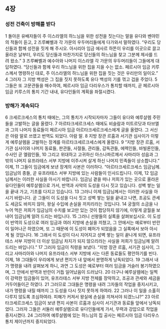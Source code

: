 ## 4장
### 성전 건축이 방해를 받다
1 돌아온 유배자들이 주 이스라엘의 하느님을 위한 성전을 짓는다는 말을 유다와 벤야민의 적들이 듣고,
2 즈루빠벨과 각 가문의 우두머리들에게 다가와서 말하였다. “우리도 당신들과 함께 성전을 짓게 해 주시오. 아시리아 임금 에사르 하똔이 우리를 이곳으로 끌고 올라온 날부터, 우리도 당신들과 마찬가지로 당신들의 하느님을 찾고 그분께 제사를 드려 왔소.”
3 즈루빠벨과 예수아와 나머지 이스라엘 각 가문의 우두머리들이 그들에게 대답하였다. “당신들과 함께 우리 하느님을 위한 집을 지을 수는 없소. 페르시아 임금 키루스께서 명령하신 대로, 주 이스라엘의 하느님을 위한 집을 짓는 것은 우리만의 일이오.”
4 그러자 그 지방 백성은 그 집을 짓지 못하도록 유다 백성의 기를 꺾고 겁을 주었다.
5 그들은 또 고문관들을 매수하여, 페르시아 임금 다리우스가 통치할 때까지, 곧 페르시아 임금 키루스의 통치 기간 내내, 유다인들의 계획을 좌절시켰다.
### 방해가 계속되다
6 크세르크세스의 통치 때에는, 그의 통치가 시작되자마자 그들이 유다와 예루살렘 주민들을 고발하는 글을 올렸다.
7 아르타크세르크세스 때에도 비슬람과 미트르닷과 타브엘과 그의 나머지 동료들이 페르시아 임금 아르타크세르크세스에게 글을 올렸다. 그 서신은 아람 말로 쓰였고 번역도 되었다. 아람 말.
8 지방 장관 르훔과 서기관 심사이가 이렇게 예루살렘을 고발하는 장계를 아르타크세르크세스에게 올렸다.
9 “지방 장관 르훔, 서기관 심사이와 나머지 동료들, 판관들, 사절들, 관리들, 감독관들, 에렉인들, 바빌론인들, 수사인 곧 엘람인들,
10 그리고 위대하고 고귀하신 아스나파르께서 사마리아 성읍과 그 밖의 나머지 유프라테스 서부 지방에 이주시켜 살게 하신 나머지 민족들이 상소합니다.” 이제,
11 그들이 임금에게 보낸 장계의 사본은 이러하다. “아르타크세르크세스 임금님께. 임금님의 종들, 곧 유프라테스 서부 지방에 있는 사람들이 인사드립니다. 이제,
12 임금님께서는 이러한 사실을 아시기 바랍니다. 임금님 곁을 떠나 저희가 있는 곳으로 올라온 유다인들이 예루살렘으로 가서, 반역과 사악의 도성을 다시 짓고 있습니다. 성벽 쌓는 일을 끝내 가고, 기초를 다지고 있습니다.
13 그러니 이제 임금님께서는 이러한 사실을 아시기 바랍니다. 곧 그들이 이 도성을 다시 짓고 성벽 쌓는 일을 끝내고 나면, 조공도 관세도 세금도 바치지 않아, 왕실 수입에 손실을 끼치리라는 것입니다.
14 궁궐의 소금을 나누어 먹은 저희가 임금님의 수치를 보고만 있는 것이 합당하지 않기에, 이렇게 글월을 보내어 임금님께 알려 드리는 바입니다.
15 그러니 선왕들의 실록을 살펴보십시오. 이 도성이 반역의 도성으로 여러 임금과 여러 지방에 손실을 끼쳤고, 그 안에서는 예로부터 반란이 일어나곤 하였으며, 또 그 때문에 이 도성이 폐허가 되었음을 그 실록에서 보아 아시게 될 것입니다.
16 그래서 이 도성이 다시 지어지고 성벽 쌓는 일이 끝나게 되면, 유프라테스 서부 지방이 더 이상 임금님 차지가 되지 않으리라는 사실을 저희가 임금님께 알려 드리는 바입니다.”
17 그러자 임금이 칙령을 보냈다. “지방 장관 르훔, 서기관 심사이, 그리고 사마리아와 나머지 유프라테스 서부 지방에 사는 다른 동료들도 평안하기를 빈다. 이제,
18 그대들이 우리에게 보낸 편지가 내 앞에서 분명하게 낭독되었다.
19 그래서 내가 명령을 내려 살펴보게 하니, 과연 그 도성은 예로부터 여러 임금을 거슬러 봉기하였으며, 그 안에서 반역과 반란이 거듭 일어났음이 드러났다.
20 더구나 예루살렘에는 일찍이 강력한 임금들이 있어, 유프라테스 서부 지방 전체를 장악하고, 조공과 관세와 세금을 거두어들이곤 하였다.
21 그러므로 그대들은 명령을 내려 그자들의 작업을 중지시키고, 내가 명령을 내릴 때까지 그 도성을 다시 짓지 못하게 하여라.
22 그러나 이 일을 소홀히 다루지 않도록 조심하여라. 피해가 커져서 왕실에 손실을 끼쳐서야 되겠느냐?”
23 아르타크세르크세스 임금이 보낸 편지 사본이 르훔과 심사이 서기관과 동료들 앞에서 낭독되었다. 그러자 그들은 서둘러 예루살렘으로 유다인들에게 가서, 무력과 강압으로 작업을 중지시켰다.
24 그리하여 예루살렘에 있는 하느님의 집 공사는 페르시아 임금 다리우스 통치 제이년까지 중지되었다.
